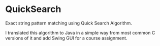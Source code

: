 # QuickSearch
Exact string pattern matching using Quick Search Algorithm. 

I translated this algorithm to Java in a simple way from most common C versions of it and add Swing GUI for a course assignment.
